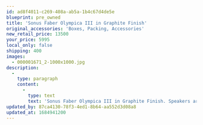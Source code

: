 ```yaml
---
id: ad8f4011-c269-408a-ab5a-1b4c67d4de5e
blueprint: pre_owned
title: 'Sonus Faber Olympica III in Graphite Finish'
original_accessories: 'Boxes, Packing, Accessories'
new_retail_price: 13500
your_price: 5995
local_only: false
shipping: 400
images:
  - 000001671_2-1000x1000.jpg
description:
  -
    type: paragraph
    content:
      -
        type: text
        text: 'Sonus Faber Olympica III in Graphite Finish. Speakers are in excellent physical and functional condition with original boxes and packing. Speakers sold as new for $13,500.00'
updated_by: 87ca4130-78f3-4ed1-8b64-aa552d3d08a8
updated_at: 1684941200
---
```

